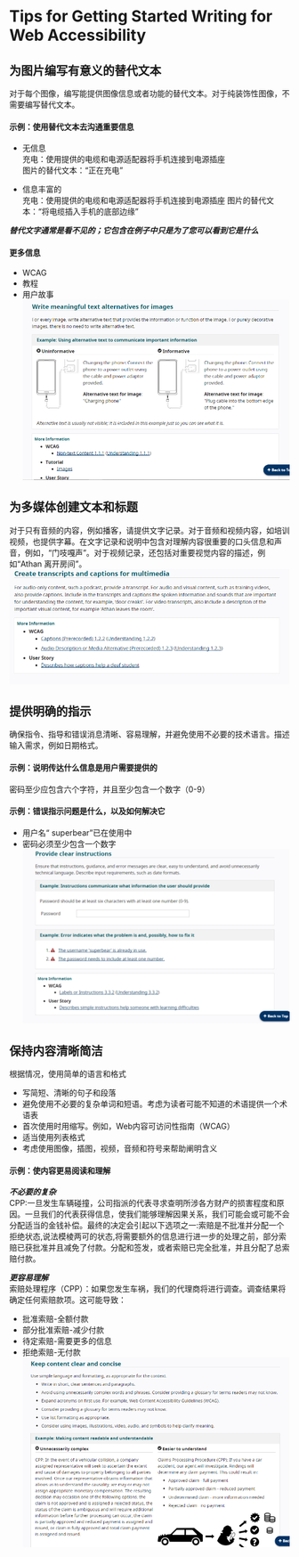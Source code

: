 # Tips for Getting Started Writing for Web Accessibility
## 为图片编写有意义的替代文本
对于每个图像，编写能提供图像信息或者功能的替代文本。对于纯装饰性图像，不需要编写替代文本。

#### 示例：使用替代文本去沟通重要信息
* 无信息  
充电：使用提供的电缆和电源适配器将手机连接到电源插座  
图片的替代文本：“正在充电”  

* 信息丰富的  
充电：使用提供的电缆和电源适配器将手机连接到电源插座 
图片的替代文本：“将电缆插入手机的底部边缘”  

***替代文字通常是看不见的；它包含在例子中只是为了您可以看到它是什么***

#### 更多信息
* WCAG
* 教程
* 用户故事
![截图](images/1.png)

## 为多媒体创建文本和标题
对于只有音频的内容，例如播客，请提供文字记录。对于音频和视频内容，如培训视频，也提供字幕。在文字记录和说明中包含对理解内容很重要的口头信息和声音，例如，“门吱嘎声”。对于视频记录，还包括对重要视觉内容的描述，例如“Athan 离开房间”。
![截图](images/2.png)

## 提供明确的指示
确保指令、指导和错误消息清晰、容易理解，并避免使用不必要的技术语言。描述输入需求，例如日期格式。
#### 示例：说明传达什么信息是用户需要提供的  
密码至少应包含六个字符，并且至少包含一个数字（0-9）  

#### 示例：错误指示问题是什么，以及如何解决它
 * 用户名“ superbear”已在使用中
 * 密码必须至少包含一个数字
![截图](images/3.png)
## 保持内容清晰简洁
根据情况，使用简单的语言和格式  
* 写简短、清晰的句子和段落
* 避免使用不必要的复杂单词和短语。考虑为读者可能不知道的术语提供一个术语表
* 首次使用时用缩写。例如，Web内容可访问性指南（WCAG）
* 适当使用列表格式
* 考虑使用图像，插图，视频，音频和符号来帮助阐明含义

#### 示例：使内容更易阅读和理解
***不必要的复杂***  
CPP:一旦发生车辆碰撞，公司指派的代表寻求查明所涉各方财产的损害程度和原因。一旦我们的代表获得信息，使我们能够理解因果关系，我们可能会或可能不会分配适当的金钱补偿。最终的决定会引起以下选项之一:索赔是不批准并分配一个拒绝状态,说法模棱两可的状态,将需要额外的信息进行进一步的处理之前，部分索赔已获批准并且减免了付款。分配和签发，或者索赔已完全批准，并且分配了总索赔付款。  

***更容易理解***  
索赔处理程序（CPP）：如果您发生车祸，我们的代理商将进行调查。调查结果将确定任何索赔款项。这可能导致：
* 批准索赔-全额付款
* 部分批准索赔-减少付款
* 待定索赔-需要更多的信息
* 拒绝索赔-无付款
 ![截图](images/4.png)
 
